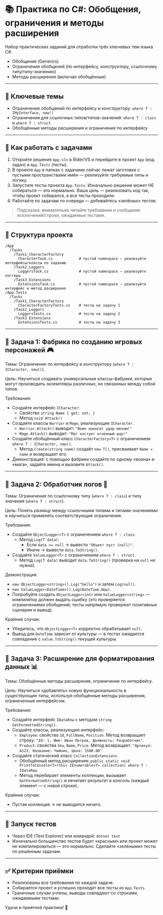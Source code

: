 # 📚 Практика по C#: Обобщения, ограничения и методы расширения

Набор практических заданий для отработки трёх ключевых тем языка C#:
- Обобщения (Generics)
- Ограничения обобщений (по интерфейсу, конструктору, ссылочному типу/типу-значению)
- Методы расширения (включая обобщённые)

---

## 🎯 Ключевые темы
- Ограничение обобщений по интерфейсу и конструктору: `where T : IMyInterface, new()`
- Ограничения для ссылочных типов/типов-значений: `where T : class` и `where T : struct`
- Обобщённые методы расширения и ограничение по интерфейсу

---

## 📝 Как работать с задачами
1. Откройте решение `App.sln` в Rider/VS и перейдите в проект `App` (код задач) и `App.Tests` (тесты).
2. В проекте `App` в папках с задачами сейчас лежат заготовки с пустыми пространствами имён — реализуйте требуемые типы и логику.
3. Запустите тесты проекта `App.Tests`. Изначально решение может НЕ собираться — это нормально. Ваша цель — реализовать код так, чтобы проект собирался, а все тесты проходили.
4. Работайте по задачам по очереди — добивайтесь «зелёных» тестов.

> Подсказка: внимательно читайте требования и сообщения исключений/строки, ожидаемые тестами.

---

## 📁 Структура проекта
```
/App
  /Tasks
    /Task1_CharacterFactory
      CharacterTask.cs            # пустой namespace — реализуйте интерфейсы/классы по заданию
    /Task2_Loggers
      LoggersTask.cs              # пустой namespace — реализуйте логгеры
    /Task3_Extensions
      ExtensionsTask.cs           # пустой namespace — реализуйте интерфейс и метод расширения
/App.Tests
  /Tasks
    /Task1_CharacterFactory
      CharacterFactoryTests.cs    # тесты на задачу 1
    /Task2_Loggers
      LoggersTests.cs             # тесты на задачу 2
    /Task3_Extensions
      ExtensionsTests.cs          # тесты на задачу 3
```

---

## 🧱 Задача 1: Фабрика по созданию игровых персонажей 🎮
Темы: Ограничение по интерфейсу и конструктору (`where T : ICharacter, new()`).

Цель: Научиться создавать универсальные классы-фабрики, которые могут производить экземпляры различных, но связанных между собой типов.

Требования:
- Создайте интерфейс `ICharacter`:
  - Свойство `string Name { get; set; }`
  - Метод `void Attack()`
- Создайте классы `Warrior` и `Mage`, реализующие `ICharacter`.
  - `Warrior.Attack()` выводит: `"Воин наносит удар мечом!"`
  - `Mage.Attack()` выводит: `"Маг кастует огненный шар!"`
- Создайте обобщённый класс `CharacterFactory<T>` с ограничением `where T : ICharacter, new()`.
  - Метод `Create(string name)` создаёт `new T()`, присваивает `Name = name` и возвращает его.
- Демонстрация: с помощью фабрики создайте по одному «воина» и «мага», задайте имена и вызовите `Attack()`.

---

## 🧱 Задача 2: Обработчик логов 📝
Темы: Ограничение по ссылочному типу (`where T : class`) и типу значения (`where T : struct`).

Цель: Понять разницу между ссылочными типами и типами-значениями и научиться применять соответствующие ограничения.

Требования:
- Создайте `ObjectLogger<T>` с ограничением `where T : class`.
  - Метод `Log(T data)`:
    - Если `data == null` → вывести `"Объект пуст (null)"`.
    - Иначе → вывести `data.ToString()`.
- Создайте `ValueLogger<T>` с ограничением `where T : struct`.
  - Метод `Log(T data)` выводит `data.ToString()` (проверка на `null` не нужна).

Демонстрация:
- `new ObjectLogger<string>().Log("hello")` и затем `Log(null)`.
- `new ValueLogger<DateTime>().Log(DateTime.Now)`.
- Попробуйте создать `ObjectLogger<int>` или `ValueLogger<string>` — компилятор должен выдать ошибку (это проверяется ограничениями обобщений; тесты напрямую проверяют позитивные сценарии и вывод).

Крайние случаи:
- Убедитесь, что `ObjectLogger<T>` корректно обрабатывает `null`.
- Вывод для `DateTime` зависит от культуры — в тестах ожидается совпадение с `value.ToString()` текущей культуры.

---

## 🧱 Задача 3: Расширение для форматирования данных 📊
Темы: Обобщённые методы расширения, ограничение по интерфейсу.

Цель: Научиться «добавлять» новую функциональность в существующие типы, используя обобщённые методы расширения, ограниченные интерфейсом.

Требования:
- Создайте интерфейс `IDataRow` с методом `string GetFormattedString()`.
- Создайте классы, реализующие интерфейс:
  - `Employee`: свойства `Id`, `FullName`, `Position`. Метод возвращает строку: `"ID: 1, Имя: Иван Петров, Должность: Разработчик"`.
  - `Product`: свойства `Sku`, `Name`, `Price`. Метод возвращает: `"Артикул: A123, Название: Чайник, Цена: 1500.00"`.
- Создайте статический класс `CollectionExtensions`.
  - Обобщённый метод расширения: `public static void PrintToConsole<T>(this IEnumerable<T> collection) where T : IDataRow`.
  - Метод перебирает элементы коллекции, вызывает `GetFormattedString()` и печатает результат в консоль (каждый элемент — с новой строки).

Крайние случаи:
- Пустая коллекция → не выводится ничего.

---

## 🧪 Запуск тестов
- Через IDE (Test Explorer) или командой: `dotnet test`
- Изначально большинство тестов будет «красным» или проект может не компилироваться — это нормально. Сделайте «зелёными» тесты по решённым задачам.

---

## ✅ Критерии приёмки
- Реализованы все требования по каждой задаче.
- Собирается проект и успешно проходят все тесты из `App.Tests`.
- Граничные случаи учтены, выводы совпадают со строками, ожидаемыми тестами.

Удачи и приятной практики! 🚀